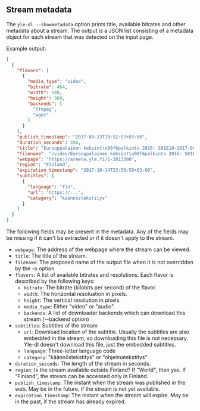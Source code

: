 Stream metadata
---------------

The `yle-dl --showmetadata` option prints title, available bitrates and other metadata about a stream. The output is a JSON list consisting of a metadata object for each stream that was detected on the input page.

Example output:
```json
[
  {
    "flavors": [
      {
        "media_type": "video",
        "bitrate": 464,
        "width": 640,
        "height": 360,
        "backends": [
          "ffmpeg",
          "wget"
        ]
      }
    ],
    "publish_timestamp": "2017-09-13T19:52:03+03:00",
    "duration_seconds": 356,
    "title": "Eurooppalainen keksint\u00f6palkinto 2016: S01E10-2017-09-13T19:52:03+03:00",
    "filename": "/video/Eurooppalainen keksint\u00f6palkinto 2016: S01E10-2017-09-13T19:52:03+03:00.mp4",
    "webpage": "https://areena.yle.fi/1-3813200",
    "region": "Finland",
    "expiration_timestamp": "2017-10-14T23:59:59+03:00",
    "subtitles": [
      {
        "language": "fin",
        "url": "https://...",
        "category": "käännöstekstitys"
      }
    ]
  }
]
```

The following fields may be present in the metadata. Any of the fields may be missing if it can't be extracted or if it doesn't apply to the stream.
* `webpage`: The address of the webpage where the stream can be viewed.
* `title`: The title of the stream.
* `filename`: The proposed name of the output file when it is not overridden by the -o option
* `flavors`: A list of available bitrates and resolutions. Each flavor is described by the following keys:
  * `bitrate`: The bitrate (kilobits per second) of the flavor.
  * `width`: The horizontal resoluation in pixels.
  * `height`: The vertical resolution in pixels.
  * `media_type`: Either "video" or "audio".
  * `backends`: A list of downloader backends which can download this stream (--backend option)
* `subtitles`: Subtitles of the stream
  * `url`: Download location of the subtitle. Usually the subtitles are also embedded in the stream, so downloading this file is not necessary. Yle-dl doesn't download this file, just the embedded subtitles.
  * `language`: Three-letter language code
  * `category`: "käännöstekstitys" or "ohjelmatekstitys"
* `duration_seconds`: The length of the stream in seconds.
* `region`: Is the stream available outside Finland? If "World", then yes. If "Finland", the stream can be accessed only in Finland.
* `publish_timestamp`: The instant when the stream was published in the web. May be in the future, if the stream is not yet available.
* `expiration_timestamp`: The instant when the stream will expire. May be in the past, if the stream has already expired.
